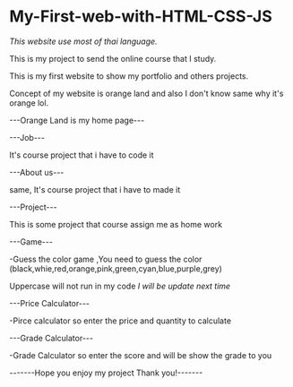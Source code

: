 # My-First-web-with-HTML-CSS-JS

*This website use most of thai language.*

This is my project to send the online course that I study.

This is my first website to show my portfolio and others projects.

Concept of my website is orange land and also I don't know same why it's orange lol.

---Orange Land is my home page---

---Job---

It's course project that i have to code it

---About us---

same, It's course project that i have to made it

---Project---

This is some project that course assign me as home work

---Game---

-Guess the color game ,You need to guess the color (black,whie,red,orange,pink,green,cyan,blue,purple,grey)

Uppercase will not run in my code *I will be update next time*

---Price Calculator---

-Pirce calculator so enter the price and quantity to calculate

---Grade Calculator---

-Grade Calculator so enter the score and will be show the grade to you

-------Hope you enjoy my project Thank you!-------
